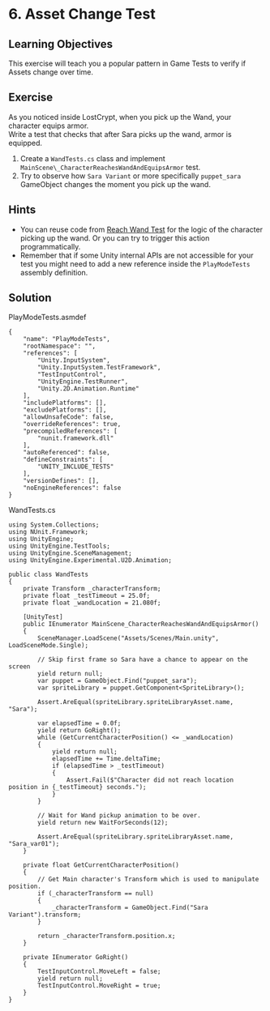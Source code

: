 # 6\. Asset Change Test

## Learning Objectives

This exercise will teach you a popular pattern in Game Tests to verify if Assets change over time.

## Exercise

As you noticed inside LostCrypt, when you pick up the Wand, your character equips armor.  
Write a test that checks that after Sara picks up the wand, armor is equipped.  

1.  Create a `WandTests.cs` class and implement `MainScene\_CharacterReachesWandAndEquipsArmor` test.
2.  Try to observe how `Sara Variant` or more specifically `puppet_sara` GameObject changes the moment you pick up the wand.

## Hints

*   You can reuse code from [Reach Wand Test](./reach-wand-test.md) for the logic of the character picking up the wand. Or you can try to trigger this action programmatically.
*   Remember that if some Unity internal APIs are not accessible for your test you might need to add a new reference inside the `PlayModeTests` assembly definition.

## Solution

PlayModeTests.asmdef  
```
{
    "name": "PlayModeTests",
    "rootNamespace": "",
    "references": [
        "Unity.InputSystem",
        "Unity.InputSystem.TestFramework",
        "TestInputControl",
        "UnityEngine.TestRunner",
        "Unity.2D.Animation.Runtime"
    ],
    "includePlatforms": [],
    "excludePlatforms": [],
    "allowUnsafeCode": false,
    "overrideReferences": true,
    "precompiledReferences": [
        "nunit.framework.dll"
    ],
    "autoReferenced": false,
    "defineConstraints": [
        "UNITY_INCLUDE_TESTS"
    ],
    "versionDefines": [],
    "noEngineReferences": false
}
``` 

WandTests.cs  
```
using System.Collections;
using NUnit.Framework;
using UnityEngine;
using UnityEngine.TestTools;
using UnityEngine.SceneManagement;
using UnityEngine.Experimental.U2D.Animation;

public class WandTests
{
    private Transform _characterTransform;
    private float _testTimeout = 25.0f;
    private float _wandLocation = 21.080f;

    [UnityTest]
    public IEnumerator MainScene_CharacterReachesWandAndEquipsArmor()
    {
        SceneManager.LoadScene("Assets/Scenes/Main.unity", LoadSceneMode.Single);
        
        // Skip first frame so Sara have a chance to appear on the screen
        yield return null;
        var puppet = GameObject.Find("puppet_sara");
        var spriteLibrary = puppet.GetComponent<SpriteLibrary>();
        
        Assert.AreEqual(spriteLibrary.spriteLibraryAsset.name, "Sara");

        var elapsedTime = 0.0f;
        yield return GoRight();
        while (GetCurrentCharacterPosition() <= _wandLocation)
        {
            yield return null;
            elapsedTime += Time.deltaTime;
            if (elapsedTime > _testTimeout)
            {
                Assert.Fail($"Character did not reach location position in {_testTimeout} seconds.");
            }
        }

        // Wait for Wand pickup animation to be over.
        yield return new WaitForSeconds(12);

        Assert.AreEqual(spriteLibrary.spriteLibraryAsset.name, "Sara_var01");
    }

    private float GetCurrentCharacterPosition()
    {
        // Get Main character's Transform which is used to manipulate position.
        if (_characterTransform == null)
        {
            _characterTransform = GameObject.Find("Sara Variant").transform;
        }

        return _characterTransform.position.x;
    }

    private IEnumerator GoRight()
    {
        TestInputControl.MoveLeft = false;
        yield return null;
        TestInputControl.MoveRight = true;
    } 
}
```
